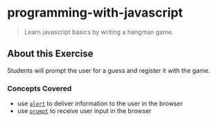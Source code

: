 # programming-with-javascript
> Learn javascript basics by writing a hangman game.

## About this Exercise
Students will prompt the user for a guess and register it with the game.

### Concepts Covered
- use [`alert`](https://developer.mozilla.org/en-US/docs/Web/API/Window.alert) to deliver information to the user in the browser
- use [`prompt`](https://developer.mozilla.org/en-US/docs/Web/API/Window.prompt) to receive user input in the browser